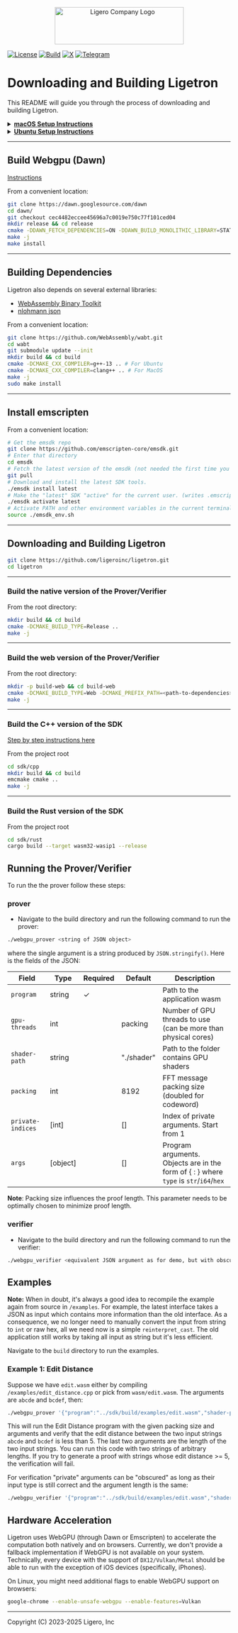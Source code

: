 <p align="center">
  <a href="https://ligero-inc.com/" target="_blank">
    <picture>
      <source media="(prefers-color-scheme: dark)" srcset="https://framerusercontent.com/images/kw9EvSUc7tJM1JZrPk1bZHE2QOQ.png?scale-down-to=512">
      <img src="https://framerusercontent.com/images/kw9EvSUc7tJM1JZrPk1bZHE2QOQ.png?scale-down-to=512" alt="Ligero Company Logo" width="291" height="84">
    </picture>
  </a>
</p>

[![License](https://img.shields.io/badge/license-Apache_2.0-blue)](https://www.apache.org/licenses/LICENSE-2.0)
[![Build](https://img.shields.io/badge/build-success-green)](https://img.shields.io/badge/build-success-green)
[![X](https://img.shields.io/badge/@ligero__inc-000000?logo=x&logoColor=white)](https://x.com/ligero_inc)
[![Telegram](https://img.shields.io/badge/Join_Telegram-2CA5E0?logo=telegram&logoColor=white)](https://t.me/+4wP_vBTuoKwyYzgx)

# Downloading and Building Ligetron

This README will guide you through the process of downloading and building Ligetron.

<details>
<summary><b><u>macOS Setup Instructions</u></b></summary>

These are the steps to clone, build, and run the Ligetron SDK natively or for the web on macOS.

This guide assumes you have `git` installed on your system.

---

## 📦 Prerequisites

Install the [Homebrew](https://brew.sh/) package manager:

```bash
/bin/bash -c "$(curl -fsSL https://raw.githubusercontent.com/Homebrew/install/HEAD/install.sh)"
```

Install the following via Homebrew:

```bash
brew install cmake gmp mpfr libomp llvm boost
```
</details>

<details>
<summary><b><u>Ubuntu Setup Instructions</u></b></summary>

## Prerequisites
Before proceeding, make sure you have the following prerequisites:

* Ubuntu 22.04 or newer is installed on your system. (Ubuntu 24.04 preferred)
* Update your Ubuntu system by running the following command in your terminal:

``` bash
sudo apt-get update && sudo apt-get upgrade -y
```

* Install necessary dependencies by running the following command in your terminal:

```bash
sudo apt-get install g++ libgmp-dev libtbb-dev cmake libssl-dev libboost-all-dev -y
```

* `git` should be installed on your system. If it is not installed, you can download and install it by running the following command in your terminal:

``` bash
sudo apt-get install git -y
```
* X11 may need to be installed:

``` bash
sudo apt install libx11-dev libxrandr-dev libxinerama-dev libxcursor-dev libxi-dev
sudo apt install libx11-xcb-dev
```

* g++ 13 also may need installing:

``` bash
# Add the Ubuntu Toolchain PPA
sudo add-apt-repository ppa:ubuntu-toolchain-r/test

# Update package lists
sudo apt update

# Install GCC 13
sudo apt install g++-13

# Configure Alternatives
sudo update-alternatives --install /usr/bin/g++ g++ /usr/bin/g++-13 20
sudo update-alternatives --set g++ "/usr/bin/g++-13"
```

* Install Vulkan

``` bash
sudo apt install libvulkan1 vulkan-tools
```

* cmake may need to be upgraded:

``` bash
# Remove old CMake version if installed
sudo apt remove --purge cmake
sudo apt autoremove

# Install required packages
sudo apt install -y software-properties-common lsb-release wget gpg

# Add Kitware's repository and its signing key
wget -O - https://apt.kitware.com/keys/kitware-archive-latest.asc 2>/dev/null | gpg --dearmor - | sudo tee /usr/share/keyrings/kitware-archive-keyring.gpg >/dev/null

# Add the repository to sources list
echo "deb [signed-by=/usr/share/keyrings/kitware-archive-keyring.gpg] https://apt.kitware.com/ubuntu/ $(lsb_release -cs) main" | sudo tee /etc/apt/sources.list.d/kitware.list >/dev/null

# Update package lists
sudo apt update

# Install the latest CMake
sudo apt install cmake

# Verify the installation
cmake --version
```

* install NVIDIA drivers and suport:
``` bash
sudo apt purge nvidia*
sudo apt install nvidia-driver-535 nvidia-dkms-535 nvidia-utils-535
sudo reboot
```

* finally, openGL may need installing:

``` bash
sudo apt install mesa-common-dev libgl1-mesa-dev
```
</details>

---
## Build Webgpu (Dawn)

[Instructions](https://dawn.googlesource.com/dawn/+/refs/heads/main/docs/quickstart-cmake.md)

From a convenient location:
```bash
git clone https://dawn.googlesource.com/dawn
cd dawn/
git checkout cec4482eccee45696a7c0019e750c77f101ced04
mkdir release && cd release
cmake -DDAWN_FETCH_DEPENDENCIES=ON -DDAWN_BUILD_MONOLITHIC_LIBRARY=STATIC -DDAWN_ENABLE_INSTALL=ON -DCMAKE_BUILD_TYPE=Release ..
make -j
make install
```

---
## Building Dependencies

Ligetron also depends on several external libraries:

* [WebAssembly Binary Toolkit](https://github.com/WebAssembly/wabt.git)
* [nlohmann json](https://github.com/nlohmann/json.git)

From a convenient location:
``` bash
git clone https://github.com/WebAssembly/wabt.git
cd wabt
git submodule update --init
mkdir build && cd build
cmake -DCMAKE_CXX_COMPILER=g++-13 .. # For Ubuntu
cmake -DCMAKE_CXX_COMPILER=clang++ .. # For MacOS
make -j
sudo make install
```

---
## Install emscripten

From a convenient location:
```bash
# Get the emsdk repo
git clone https://github.com/emscripten-core/emsdk.git
# Enter that directory
cd emsdk
# Fetch the latest version of the emsdk (not needed the first time you clone)
git pull
# Download and install the latest SDK tools.
./emsdk install latest
# Make the "latest" SDK "active" for the current user. (writes .emscripten file)
./emsdk activate latest
# Activate PATH and other environment variables in the current terminal
source ./emsdk_env.sh
```

---
## Downloading and Building Ligetron

``` bash
git clone https://github.com/ligeroinc/ligetron.git
cd ligetron
```

---

### Build the native version of the Prover/Verifier

From the root directory:
```bash
mkdir build && cd build
cmake -DCMAKE_BUILD_TYPE=Release ..
make -j
```

---
### Build the web version of the Prover/Verifier

From the root directory:
``` bash
mkdir -p build-web && cd build-web
cmake -DCMAKE_BUILD_TYPE=Web -DCMAKE_PREFIX_PATH=<path-to-dependencies> ..
make -j
```

---
### Build the C++ version of the SDK

[Step by step instructions here](https://github.com/ligeroinc/ligetron/blob/main/sdk/cpp/README.md)

From the project root
```bash
cd sdk/cpp
mkdir build && cd build
emcmake cmake ..
make -j
```

---
### Build the Rust version of the SDK

From the project root
```bash
cd sdk/rust
cargo build --target wasm32-wasip1 --release
```

## Running the Prover/Verifier

To run the the prover follow these steps:

### prover
* Navigate to the build directory and run the following command to run the prover:

``` bash
./webgpu_prover <string of JSON object>
```
where the single argument is a string produced by `JSON.stringify()`. Here is the fields of the JSON:

|       Field       | Type     | Required |   Default  |          Description         |
| ----------------- | -------- | -------- | ---------- | ---------------------------- |
| `program`         | string   | &check;  |            | Path to the application wasm |
| `gpu-threads`     | int      |          | packing    | Number of GPU threads to use (can be more than physical cores) |
| `shader-path`     | string   |          | "./shader" | Path to the folder contains GPU shaders |
| `packing`         | int      |          | 8192       | FFT message packing size (doubled for codeword) |
| `private-indices` | [int]    |          | []         | Index of private arguments. Start from 1 |
| `args`            | [object] |          | []         | Program arguments. Objects are in the form of { <type> : <val> } where `type` is `str`/`i64`/`hex` |

**Note**: Packing size influences the proof length. This parameter needs to be optimally chosen to minimize proof length.

### verifier
* Navigate to the build directory and run the following command to run the verifier:

``` bash
./webgpu_verifier <equivalent JSON argument as for demo, but with obscured private indices>
```
## Examples

**Note:** When in doubt, it's always a good idea to recompile the example again from source in `/examples`. For example, the latest interface takes a JSON as input which contains more information than the old interface. As a consequence, we no longer need to manually convert the input from string to `int` or raw hex, all we need now is a simple `reinterpret_cast`. The old application still works by taking all input as string but it's less efficient.

Navigate to the `build` directory to run the examples.

### Example 1: Edit Distance
Suppose we have `edit.wasm` either by compiling `/examples/edit_distance.cpp` or pick from `wasm/edit.wasm`. The arguments are `abcde` and `bcdef`, then:

```bash
./webgpu_prover '{"program":"../sdk/build/examples/edit.wasm","shader-path":"../shader","packing":8192,"private-indices":[1],"args":[{"str":"abcdeabcdeabcde"},{"str":"bcdefabcdeabcde"},{"i64":15},{"i64":15}]}'
```

This will run the Edit Distance program with the given packing size and arguments and verify that the edit distance between the two input strings `abcde` and `bcdef` is less than 5. The last two arguments are the length of the two input strings. You can run this code with two strings of arbitrary lengths. If you try to generate a proof with strings whose edit distance >= 5, the verification will fail.

For verification "private" arguments can be "obscured" as long as their input type is still correct and the argument length is the same:

```bash
./webgpu_verifier '{"program":"../sdk/build/examples/edit.wasm","shader-path":"../shader","packing":8192,"private-indices":[1],"args":[{"str":"xxxxxxxxxxxxxxx"},{"str":"bcdefabcdeabcde"},{"i64":15},{"i64":15}]}'
```

## Hardware Acceleration

Ligetron uses WebGPU (through Dawn or Emscripten) to accelerate the computation both natively and on browsers. Currently, we don't provide a fallback implementation if WebGPU is not available on your system. Technically, every device with the support of `DX12/Vulkan/Metal` should be able to run with the exception of iOS devices (specifically, iPhones).

On Linux, you might need additional flags to enable WebGPU support on browsers:

```bash
google-chrome --enable-unsafe-webgpu --enable-features=Vulkan
```

------

Copyright (C) 2023-2025 Ligero, Inc
